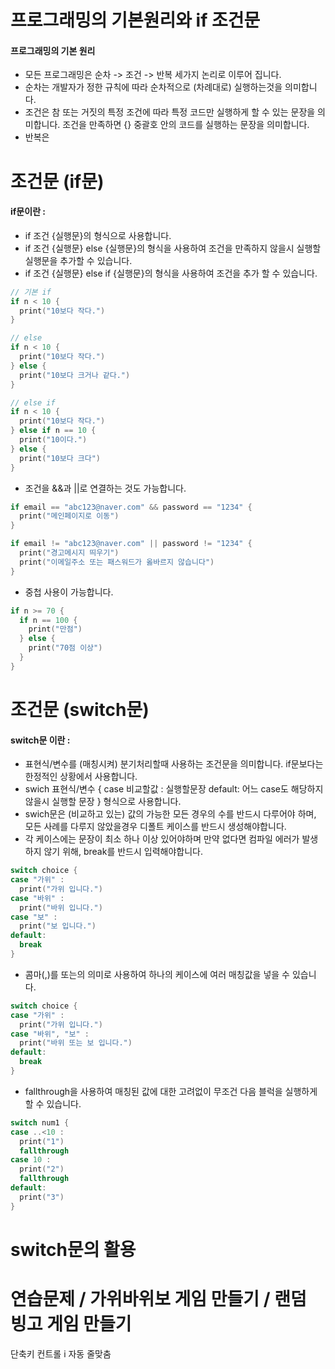 # 프로그래밍의 기본원리와 if 조건문
#### 프로그래밍의 기본 원리 
- 모든 프로그래밍은 순차 -> 조건 -> 반복 세가지 논리로 이루어 집니다.
- 순차는 개발자가 정한 규칙에 따라 순차적으로 (차례대로) 실행하는것을 의미합니다.
- 조건은 참 또는 거짓의 특정 조건에 따라 특정 코드만 실행하게 할 수 있는 문장을 의미합니다. 조건을 만족하면 {} 중괄호 안의 코드를 실행하는 문장을 의미합니다.
- 반복은 

# 조건문 (if문) 

#### if문이란 : 
- if 조건 {실행문}의 형식으로 사용합니다.
- if 조건 {실행문} else {실행문}의 형식을 사용하여 조건을 만족하지 않을시 실행할 실행문을 추가할 수 있습니다.
- if 조건 {실행문} else if {실행문}의 형식을 사용하여 조건을 추가 할 수 있습니다. 
```Swift
// 기본 if
if n < 10 {
  print("10보다 작다.")
}

// else
if n < 10 {
  print("10보다 작다.")
} else {
  print("10보다 크거나 같다.")
}

// else if 
if n < 10 {
  print("10보다 작다.")
} else if n == 10 {
  print("10이다.")
} else {
  print("10보다 크다")
}

```

- 조건을 &&과 ||로 연결하는 것도 가능합니다.
```Swift
if email == "abc123@naver.com" && password == "1234" {
  print("메인페이지로 이동")
}

if email != "abc123@naver.com" || password != "1234" {
  print("경고메시지 띄우기")
  print("이메일주소 또는 패스워드가 옳바르지 않습니다")
}

```

- 중첩 사용이 가능합니다.
```Swift
if n >= 70 {
  if n == 100 {
    print("만점")
  } else {
    print("70점 이상")
  }
}
```



# 조건문 (switch문)

#### switch문 이란 : 
- 표현식/변수를 (매칭시켜) 분기처리할때 사용하는 조건문을 의미합니다. if문보다는 한정적인 상황에서 사용합니다. 
- swich 표현식/변수 { case 비교할값 : 실행할문장 default: 어느 case도 해당하지 않을시 실행할 문장 } 형식으로 사용합니다.
- swich문은 (비교하고 있는) 값의 가능한 모든 경우의 수를 반드시 다루어야 하며, 모든 사례를 다루지 않았을경우 디폴트 케이스를 반드시 생성해야합니다. 
- 각 케이스에는 문장이 최소 하나 이상 있어야하며 만약 없다면 컴파일 에러가 발생하지 않기 위해, break를 반드시 입력해야합니다. 
```Swift
switch choice {
case "가위" :
  print("가위 입니다.")
case "바위" :
  print("바위 입니다.")
case "보" :
  print("보 입니다.")
default:
  break
}
```

- 콤마(,)를 또는의 의미로 사용하여 하나의 케이스에 여러 매칭값을 넣을 수 있습니다. 
```Swift
switch choice {
case "가위" :
  print("가위 입니다.")
case "바위", "보" :
  print("바위 또는 보 입니다.")
default:
  break
}
```

- fallthrough을 사용하여 매칭된 값에 대한 고려없이 무조건 다음 블럭을 실행하게 할 수 있습니다.
```Swift
switch num1 {
case ..<10 :
  print("1")
  fallthrough
case 10 :
  print("2")
  fallthrough
default:
  print("3")
}
```


# switch문의 활용
# 연습문제 / 가위바위보 게임 만들기 / 랜덤 빙고 게임 만들기




단축키
컨트롤 i 자동 줄맞춤
